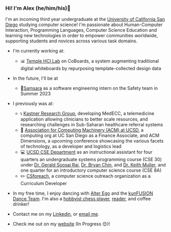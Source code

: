 ### Hi!  I'm Alex (he/him/his)👋

I'm an incoming third year undergraduate at the [University of California San Diego](https://ucsd.edu/) studying computer science!  I'm passionate about Human-Computer Interaction, Programming Languages, Computer Science Education and learning new technologies in order to empower communities worldwide, supporting students and novices across various task domains.  

- I'm currently working at:
  - 📊 [Temple HCI Lab](http://stevemacn.github.io/people/) on CoBoards, a system augmenting traditional digital whiteboards by repurposing template-collected design data

- In the future, I'll be at
  - 🦉[Samsara](https://www.samsara.com/) as a software engineering intern on the Safety team in Summer 2023

- I previously was at:
  - 📞 [Kastner Research Group](https://kastner.ucsd.edu/), developing MedECC, a telemedicine application allowing clinicians to better scale resources, and researching challenges in Sub-Saharan healthcare referral systems
  - 🔷 [Association for Computing Machinery (ACM) at UCSD](https://acmucsd.com/), a computing org at UC San Diego as a Finance Associate, and ACM Dimensions, a upcoming conference showcasing the various facets of technology, as a developer and logistics lead
  - 💻 [UCSD CSE Department](https://cse.ucsd.edu/) as an instructional assistant for four quarters an undergraduate systems programming course (CSE 30) under [Dr. Gerald Soosai Raj](https://geraldsoosairaj.github.io/), [Dr. Bryan Chin](https://sites.google.com/eng.ucsd.edu/bryan-chins-page/home), and [Dr. Keith Muller](https://cseweb.ucsd.edu/~muller/#), and one quarter for an introductory computer science course (CSE 8A)
  - ✏️ [CSforeach](https://csforeach.ucsd.edu/), a computer science outreach organization as a Curriculum Developer

- In my free time, I enjoy dancing with [Alter Ego](https://www.instagram.com/alteregodance/?hl=en) and the [kunFUSION Dance Team](https://www.instagram.com/kunfusiondance/?hl=en).  I'm also a [hobbyist chess player](https://lichess.org/@/TheAYU), [reader](https://www.goodreads.com/alexanderyu), and coffee drinker!
- Contact me on my [Linkedin](https://www.linkedin.com/in/alexander-w-yu/), or [email me](mailto:1alexander.yu@gmail.com).
- Check me out on my [website](https://0AYU0.github.io/) (In Progress 😊)!

<!--
**0AYU0/0AYU0** is a ✨ _special_ ✨ repository because its `README.md` (this file) appears on your GitHub profile.

Here are some ideas to get you started:

- 🔭 I’m currently working on ...
- 🌱 I’m currently learning ...
- 👯 I’m looking to collaborate on ...
- 🤔 I’m looking for help with ...
- 💬 Ask me about ...
- 📫 How to reach me: ...
- 😄 Pronouns: ...
- ⚡ Fun fact: ...
-->
